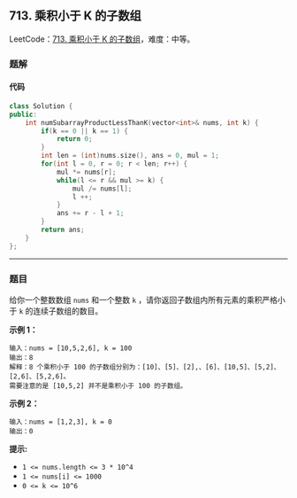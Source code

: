 ## 713. 乘积小于 K 的子数组

LeetCode：[713. 乘积小于 K 的子数组](https://leetcode.cn/problems/subarray-product-less-than-k/)，难度：中等。

### 题解

#### 代码

```c++
class Solution {
public:
    int numSubarrayProductLessThanK(vector<int>& nums, int k) {
        if(k == 0 || k == 1) {
            return 0;
        }
        int len = (int)nums.size(), ans = 0, mul = 1;
        for(int l = 0, r = 0; r < len; r++) {
            mul *= nums[r];
            while(l <= r && mul >= k) {
                mul /= nums[l];
                l ++;
            }
            ans += r - l + 1;
        }
        return ans;
    }
};
```



---



### 题目

给你一个整数数组 `nums` 和一个整数 `k` ，请你返回子数组内所有元素的乘积严格小于 `k` 的连续子数组的数目。

 

**示例 1：**

```
输入：nums = [10,5,2,6], k = 100
输出：8
解释：8 个乘积小于 100 的子数组分别为：[10]、[5]、[2],、[6]、[10,5]、[5,2]、[2,6]、[5,2,6]。
需要注意的是 [10,5,2] 并不是乘积小于 100 的子数组。
```

**示例 2：**

```
输入：nums = [1,2,3], k = 0
输出：0
```

 

**提示:** 

- `1 <= nums.length <= 3 * 10^4`
- `1 <= nums[i] <= 1000`
- `0 <= k <= 10^6`


